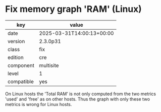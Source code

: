 [//]: # (werk v2)
# Fix memory graph 'RAM' (Linux)

key        | value
---------- | ---
date       | 2025-03-31T14:00:13+00:00
version    | 2.3.0p31
class      | fix
edition    | cre
component  | multisite
level      | 1
compatible | yes

On Linux hosts the 'Total RAM' is not only computed from the two metrics 'used'
and 'free' as on other hosts. Thus the graph with only these two metrics is
wrong for Linux hosts.
